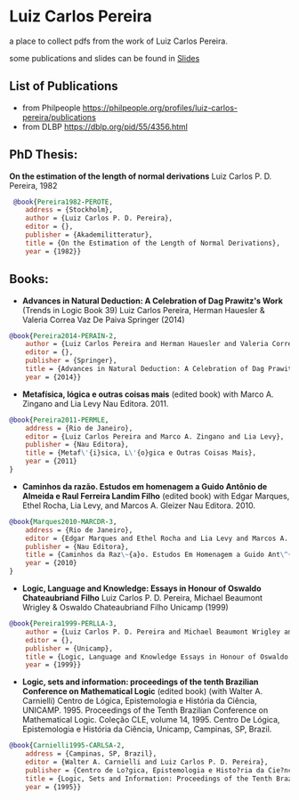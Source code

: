 # Luiz Carlos Pereira

a place to collect pdfs from the work of Luiz Carlos Pereira.

some publications and slides can be found in [Slides]()

## List of Publications 

* from Philpeople https://philpeople.org/profiles/luiz-carlos-pereira/publications
* from DLBP https://dblp.org/pid/55/4356.html

## PhD Thesis: 
**On the estimation of the length of normal derivations**
Luiz Carlos P. D. Pereira, 1982

``` Bibtex
 @book{Pereira1982-PEROTE,
	address = {Stockholm},
	author = {Luiz Carlos P. D. Pereira},
	editor = {},
	publisher = {Akademilitteratur},
	title = {On the Estimation of the Length of Normal Derivations},
	year = {1982}}
``` 


## Books:
*  **Advances in Natural Deduction: A Celebration of Dag Prawitz's Work** (Trends in Logic Book 39)
Luiz Carlos Pereira, Herman Hauesler & Valeria Correa Vaz De Paiva
Springer (2014)

``` Bibtex
@book{Pereira2014-PERAIN-2,
	author = {Luiz Carlos Pereira and Herman Hauesler and Valeria Correa Vaz De Paiva},
	editor = {},
	publisher = {Springer},
	title = {Advances in Natural Deduction: A Celebration of Dag Prawitz's Work (Trends in Logic Book 39)},
	year = {2014}}
```

* **Metafísica, lógica e outras coisas mais** (edited book)
with Marco A. Zingano and Lia Levy Nau Editora. 2011.

``` Bibtex
@book{Pereira2011-PERMLE,
	address = {Rio de Janeiro},
	editor = {Luiz Carlos Pereira and Marco A. Zingano and Lia Levy},
	publisher = {Nau Editora},
	title = {Metaf\'{i}sica, L\'{o}gica e Outras Coisas Mais},
	year = {2011}
}
```
 
* **Caminhos da razão. Estudos em homenagem a Guido Antônio de Almeida e Raul Ferreira Landim Filho** (edited book)
with Edgar Marques, Ethel Rocha, Lia Levy, and Marcos A. Gleizer
Nau Editora. 2010.

``` Bibtex
@book{Marques2010-MARCDR-3,
	address = {Rio de Janeiro},
	editor = {Edgar Marques and Ethel Rocha and Lia Levy and Marcos A. Gleizer and Luiz Carlos Pereira},
	publisher = {Nau Editora},
	title = {Caminhos da Raz\~{a}o. Estudos Em Homenagem a Guido Ant\^{o}nio de Almeida e Raul Ferreira Landim Filho},
	year = {2010}
}
```

* **Logic, Language and Knowledge: Essays in Honour of Oswaldo Chateaubriand Filho**
Luiz Carlos P. D. Pereira, Michael Beaumont Wrigley & Oswaldo Chateaubriand Filho
Unicamp (1999)

``` Bibtex
@book{Pereira1999-PERLLA-3,
	author = {Luiz Carlos P. D. Pereira and Michael Beaumont Wrigley and Oswaldo Chateaubriand Filho},
	editor = {},
	publisher = {Unicamp},
	title = {Logic, Language and Knowledge Essays in Honour of Oswaldo Chateaubriand Filho},
	year = {1999}}
```

*  **Logic, sets and information: proceedings of the tenth Brazilian Conference on Mathematical Logic** (edited book)
(with Walter A. Carnielli)
Centro de Lógica, Epistemologia e História da Ciência, UNICAMP. 1995.
Proceedings of the Tenth Brazilian Conference on Mathematical Logic. Coleção CLE, volume 14, 1995. Centro De Lógica, Epistemologia e História da Ciência, Unicamp, Campinas, SP, Brazil.

``` Bibtex
@book{Carnielli1995-CARLSA-2,
	address = {Campinas, SP, Brazil},
	editor = {Walter A. Carnielli and Luiz Carlos P. D. Pereira},
	publisher = {Centro de Lo?gica, Epistemologia e Histo?ria da Cie?ncia, UNICAMP},
	title = {Logic, Sets and Information: Proceedings of the Tenth Brazilian Conference on Mathematical Logic},
	year = {1995}}
```
